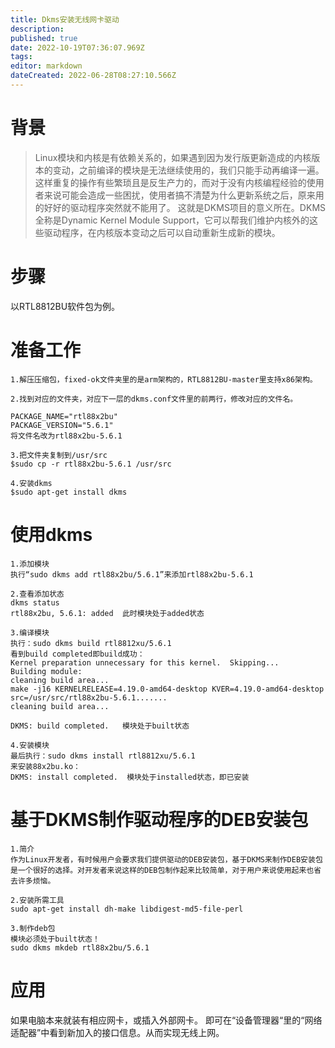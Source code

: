 ```yaml
---
title: Dkms安装无线网卡驱动
description: 
published: true
date: 2022-10-19T07:36:07.969Z
tags: 
editor: markdown
dateCreated: 2022-06-28T08:27:10.566Z
---
```


# 背景
>  Linux模块和内核是有依赖关系的，如果遇到因为发行版更新造成的内核版本的变动，之前编译的模块是无法继续使用的，我们只能手动再编译一遍。
> 这样重复的操作有些繁琐且是反生产力的，而对于没有内核编程经验的使用者来说可能会造成一些困扰，使用者搞不清楚为什么更新系统之后，原来用的好好的驱动程序突然就不能用了。
> 这就是DKMS项目的意义所在。DKMS全称是Dynamic Kernel Module Support，它可以帮我们维护内核外的这些驱动程序，在内核版本变动之后可以自动重新生成新的模块。
 
# 步骤
以RTL8812BU软件包为例。

# 准备工作
```
1.解压压缩包，fixed-ok文件夹里的是arm架构的，RTL8812BU-master里支持x86架构。

2.找到对应的文件夹，对应下一层的dkms.conf文件里的前两行，修改对应的文件名。

PACKAGE_NAME="rtl88x2bu"
PACKAGE_VERSION="5.6.1"
将文件名改为rtl88x2bu-5.6.1

3.把文件夹复制到/usr/src
$sudo cp -r rtl88x2bu-5.6.1 /usr/src

4.安装dkms
$sudo apt-get install dkms
```
# 使用dkms
```
1.添加模块
执行“sudo dkms add rtl88x2bu/5.6.1”来添加rtl88x2bu-5.6.1

2.查看添加状态
dkms status
rtl88x2bu, 5.6.1: added  此时模块处于added状态

3.编译模块
执行：sudo dkms build rtl8812xu/5.6.1
看到build completed即build成功：
Kernel preparation unnecessary for this kernel.  Skipping...
Building module:
cleaning build area...
make -j16 KERNELRELEASE=4.19.0-amd64-desktop KVER=4.19.0-amd64-desktop src=/usr/src/rtl88x2bu-5.6.1.......
cleaning build area...

DKMS: build completed.   模块处于built状态

4.安装模块
最后执行：sudo dkms install rtl8812xu/5.6.1 
来安装88x2bu.ko：
DKMS: install completed.  模块处于installed状态，即已安装
```

# 基于DKMS制作驱动程序的DEB安装包
```
1.简介
作为Linux开发者，有时候用户会要求我们提供驱动的DEB安装包，基于DKMS来制作DEB安装包是一个很好的选择。对开发者来说这样的DEB包制作起来比较简单，对于用户来说使用起来也省去许多烦恼。

2.安装所需工具
sudo apt-get install dh-make libdigest-md5-file-perl

3.制作deb包
模块必须处于built状态！
sudo dkms mkdeb rtl88x2bu/5.6.1
```

# 应用
如果电脑本来就装有相应网卡，或插入外部网卡。
即可在“设备管理器“里的“网络适配器”中看到新加入的接口信息。从而实现无线上网。